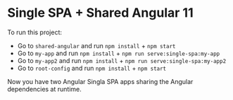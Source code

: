 # Single SPA + Shared Angular 11

To run this project:

- Go to `shared-angular` and run `npm install` + `npm start`
- Go to `my-app` and run `npm install` + `npm run serve:single-spa:my-app`
- Go to `my-app2` and run `npm install` + `npm run serve:single-spa:my-app2`
- Go to `root-config` and run `npm install` + `npm start`

Now you have two Angular Singla SPA apps sharing the Angular dependencies at runtime.
